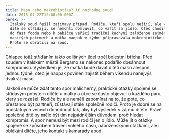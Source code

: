 ```yaml
---
title: Maso nebo makrobiotika? Ať rozhodne soud!
date: 2015-07-22T12:00:00.000Z
perex: >-
  Italský soud řešil zajímavý případ. Rodiče, kteří spolu nežijí, ale v péči o
  dítě se střídají, se nemohli domluvit, co vařit za jídlo. Otec chodil se synem
  do fast foodu nebo k babičce vařící tradiční kuchyni založenou zejména na
  masitých pokrmech a matka naopak v týdnu připravovala makrobiotickou stravu.
  Proto se obrátili na soud.
---
```




Chlapec
totiž střídáním takto odlišných jídel trpěl bolestmi břicha. Před soudem v italském
městě Bergamo se nakonec podařilo dosáhnout kompromisu. Výsledkem je, že matka bude
dávat dítěti maso alespoň jednou týdně, otec je naopak povinen zajistit během
víkendu nanejvýš dvakrát maso. 




  




Jakkoli
se může zdát tento spor malicherný, praktické otázky spojené se střídavým
pobytem dítěte u matky a otce se často objevují u každého páru, který se
rozešel. Rodiče by ale neměli zapomínat na to, že poté, co přestanou být
partneři, zůstávají stále společně rodiči. Proto je dobré se na podstatných
věcech dohodnout tak, aby byl výsledek v zájmu dítěte. Právě společné dítě
by mělo být tím nejpádnějším důvodem, proč hledat kompromis. A spor nemusí být
mezi rodiči jen o jídlo. Může jít o otázky spojené se způsobem trávení volného
času, náboženskými otázkami, ale i oblékání dítěte, jeho kontakt
s kamarády apod. 



